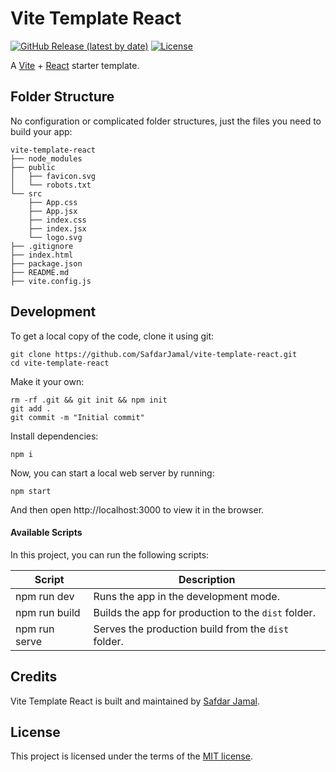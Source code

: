 # Vite Template React

[![GitHub Release (latest by date)](https://img.shields.io/github/v/release/SafdarJamal/vite-template-react)](https://github.com/SafdarJamal/vite-template-react/releases)
[![License](https://img.shields.io/github/license/SafdarJamal/vite-template-react)](https://github.com/SafdarJamal/vite-template-react/blob/master/LICENSE)

A [Vite](https://vitejs.dev) + [React](https://reactjs.org) starter template.

## Folder Structure

No configuration or complicated folder structures, just the files you need to build your app:

```
vite-template-react
├── node_modules
├── public
│   ├── favicon.svg
│   └── robots.txt
└── src
    ├── App.css
    ├── App.jsx
    ├── index.css
    ├── index.jsx
    └── logo.svg
├── .gitignore
├── index.html
├── package.json
├── README.md
├── vite.config.js
```

## Development

To get a local copy of the code, clone it using git:

```
git clone https://github.com/SafdarJamal/vite-template-react.git
cd vite-template-react
```

Make it your own:

```
rm -rf .git && git init && npm init
git add .
git commit -m "Initial commit"
```

Install dependencies:

```
npm i
```

Now, you can start a local web server by running:

```
npm start
```

And then open http://localhost:3000 to view it in the browser.

#### Available Scripts

In this project, you can run the following scripts:

| Script        | Description                                                             |
| ------------- | ----------------------------------------------------------------------- |
| npm run dev   | Runs the app in the development mode.                                 |
| npm run build | Builds the app for production to the `dist` folder.          |
| npm run serve | Serves the production build from the `dist` folder.

## Credits

Vite Template React is built and maintained by [Safdar Jamal](https://safdarjamal.github.io).

## License

This project is licensed under the terms of the [MIT license](https://github.com/SafdarJamal/vite-template-react/blob/main/LICENSE).
